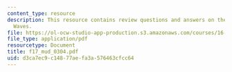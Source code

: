 ```yaml
---
content_type: resource
description: This resource contains review questions and answers on the topic of Oblique
  Waves.
file: https://ol-ocw-studio-app-production.s3.amazonaws.com/courses/16-01-unified-engineering-i-ii-iii-iv-fall-2005-spring-2006/d3ca7ec9c14877aefa3a576463cfcc64_f17_mud_0304.pdf
file_type: application/pdf
resourcetype: Document
title: f17_mud_0304.pdf
uid: d3ca7ec9-c148-77ae-fa3a-576463cfcc64
---
```


